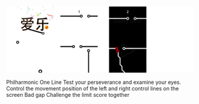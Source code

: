 

![](https://github.com/LevineLL/Project/blob/master/OneLine.png)


Philharmonic One Line
Test your perseverance and examine your eyes.
Control the movement position of the left and right control lines on the screen
Bad gap
Challenge the limit score together
